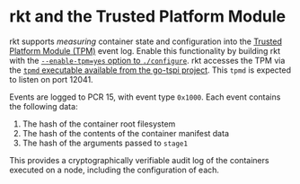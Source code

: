 # rkt and the Trusted Platform Module

rkt supports *measuring* container state and configuration into the [Trusted Platform Module (TPM)](https://en.wikipedia.org/wiki/Trusted_Platform_Module) event log. Enable this functionality by building rkt with the [`--enable-tpm=yes` option to `./configure`][build-configure-tpm]. rkt accesses the TPM via the [`tpmd` executable available from the go-tspi project][go-tspi]. This `tpmd` is expected to listen on port 12041.

Events are logged to PCR 15, with event type `0x1000`. Each event contains the following data:

1. The hash of the container root filesystem
2. The hash of the contents of the container manifest data
3. The hash of the arguments passed to `stage1`

This provides a cryptographically verifiable audit log of the containers executed on a node, including the configuration of each.


[build-configure-tpm]: build-configure.md#security
[go-tspi]: https://github.com/coreos/go-tspi
